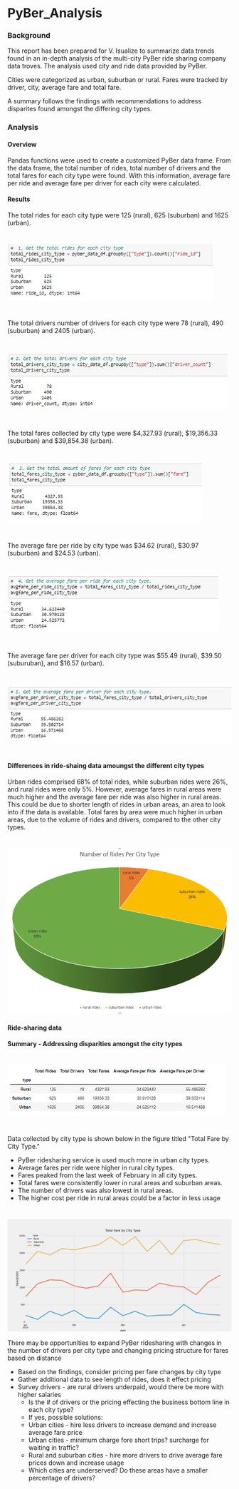# PyBer_Analysis
### Background
This report has been prepared for V. Isualize to summarize data trends found in an in-depth
analysis of the multi-city PyBer ride sharing company data troves.  The analysis used city and 
ride data provided by PyBer.

Cities were categorized as urban, suburban or rural.
Fares were tracked by driver, city, average fare and total fare.

A summary follows the findings with recommendations to address disparites found amongst the differing city types.
### Analysis
#### Overview
Pandas functions were used to create a customized PyBer data frame.  From the data frame,
the total number of rides, total number of drivers and the total fares for each city type 
were found.  With this information, average fare per ride and average fare per driver 
for each city were calculated.
#### Results

The total rides for each city type were 125 (rural), 625 (suburban) and 1625 (urban).
#
![total rider](https://github.com/jcsargis00/PyBer_Analysis/blob/main/Resources/totalrides.PNG)
#
The total drivers number of drivers for each city type were 78 (rural), 490 (suburban) 
and 2405 (urban).
#
![total drivers](https://github.com/jcsargis00/PyBer_Analysis/blob/main/Resources/totaldrivers.PNG)
#
The total fares collected by city type were $4,327.93 (rural), $19,356.33 (suburban) 
and $39,854.38 (urban).
#
![total fare](https://github.com/jcsargis00/PyBer_Analysis/blob/main/Resources/totalfares.PNG)
#
The average fare per ride by city type was $34.62 (rural), $30.97 (suburban) and 
$24.53 (urban). 
#
![avg fare ride](https://github.com/jcsargis00/PyBer_Analysis/blob/main/Resources/avgfarperide.PNG)
#
The average fare per driver for each city type was $55.49 (rural), $39.50 (suburuban), 
and $16.57 (urban).
#
![avg fare driver](https://github.com/jcsargis00/PyBer_Analysis/blob/main/Resources/avgfareperdriver.PNG)
#

#### Differences in ride-shaing data amoungst the different city types
Urban rides comprised 68% of total rides, while suburban rides were 26%, and rural rides
were only 5%.  However, average fares in rural areas were much higher and the average fare
per ride was also higher in rural areas.  This could be due to shorter length of rides
in urban areas, an area to look into if the data is available.  Total fares by area
were much higher in urban areas, due to the volume of rides and drivers, compared to 
the other city types.  
#
![pie chart rides/city](https://github.com/jcsargis00/PyBer_Analysis/blob/main/Resources/numberridespie.PNG)
#### Ride-sharing data

#### Summary - Addressing disparities amongst the city types
#
![summary](https://github.com/jcsargis00/PyBer_Analysis/blob/main/Resources/summary.PNG)
#
Data collected by city type is shown below in the figure titled "Total Fare by City Type."
* PyBer ridesharing service is used much more in urban city types.
* Average fares per ride were higher in rural city types.
* Fares peaked from the last week of February in all city types.  
* Total fares were consistently lower in rural areas and suburban areas. 
* The number of drivers was also lowest in rural areas.  
* The higher cost per ride in rural areas could be a factor in less usage
#
![Summary figure](https://github.com/jcsargis00/PyBer_Analysis/blob/main/analysis/PyBer_fare_summary.png)
    
There may be opportunities to expand PyBer ridesharing with changes in the number of drivers
per city type and changing pricing structure for fares based on distance
* Based on the findings, consider pricing per fare changes by city type
* Gather additional data to see length of rides, does it effect pricing
* Survey drivers - are rural drivers underpaid, would there be more with higher salaries
    * Is the # of drivers or the pricing effecting the business bottom line in each city type?
    * If yes, possible solutions:
    - Urban cities - hire less drivers to increase demand and increase average fare price
    - Urban cities - minimum charge fore short trips?  surcharge for waiting in traffic?
    - Rural and suburban cities - hire more drivers to drive average fare prices down and increase usage
    - Which cities are underserved?  Do these areas have a smaller percentage of drivers?
